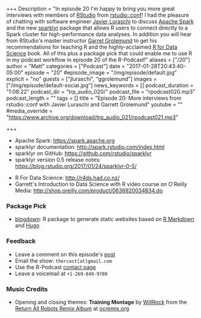 +++
Description = "In episode 20 I'm happy to bring you more great interviews with members of [RStudio](https://www.rstudio.com) from [rstudio::conf](https://www.rstudio.com/conference/)!  I had the pleasure of chatting with software engineer [Javier Luraschi](https://github.com/rstudio/) to discuss [Apache Spark](https://spark.apache.org/) and the new [sparklyr](http://spark.rstudio.com/index.html) package that allows R users to connect directly to a Spark cluster for high-performance data analyses.  In addition you will hear from RStudio's master instructor [Garret Grolemund](http://twitter.com/RStudio) to get his recommendations for teaching R and the highly-acclaimed [R for Data Science](http://r4ds.had.co.nz/) book.  All of this plus a package pick that could enable me to use R in my podcast workflow in episode 20 of the R-Podcast!"
aliases = ["/20"]
author = "Matt"
categories = ["Podcast"]
date = "2017-01-28T20:43:40-05:00"
episode = "20"
#episode_image = "/img/episode/default.jpg"
explicit = "no"
guests = ["jluraschi", "ggrolemund"]
images = ["/img/episode/default-social.jpg"]
news_keywords = []
podcast_duration = "1:08:22"
podcast_dir = "trp_audio_020/"
podcast_file = "rpodcast020.mp3"
podcast_length = ""
tags = []
title = "Episode 20: More interviews from rstudio::conf with Javier Luraschi and Garrett Grolemund"
youtube = ""
#media_override = "https://www.archive.org/download/trp_audio_021/rpodcast021.mp3"

+++

- Apache Spark: <https://spark.apache.org>
- sparklyr documentation: <http://spark.rstudio.com/index.html>
- sparklyr on GitHub: <https://github.com/rstudio/sparklyr>
- sparklyr version 0.5 release notes: <https://blog.rstudio.org/2017/01/24/sparklyr-0-5/> 
* R For Data Science: <http://r4ds.had.co.nz/> 
* Garrett's Introduction to Data Science with R video course on O'Reilly Media: <http://shop.oreilly.com/product/0636920034834.do>

### Package Pick

- [blogdown](https://github.com/rstudio/blogdown): R package to generate static websites based on [R Markdown](http://rmarkdown.rstudio.com/) and [Hugo](https://gohugo.io/)

### Feedback

- Leave a comment on this episode's [post](link://slug/the-r-podcast-episode-20-more-interviews-from-rstudioconf-with-javier-luraschi-and-garrett-grolemund)
- Email the show: `thercast[at]gmail.com`
- Use the R-Podcast [contact page](link://slug/contact)
- Leave a voicemail at `+1-269-849-9780`

### Music Credits

- Opening and closing themes: __Training Montage__ by [WillRock](http://ocremix.org/artist/5043/willrock)  from the [Return All Robots Remix Album](http://ocremix.org/events/returnallrobots/) at [ocremix.org](http://ocremix.org/)